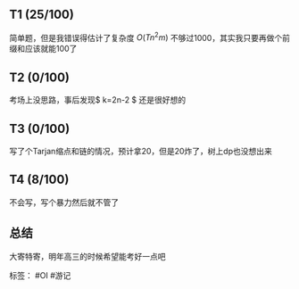 ## T1 (25/100)
简单题，但是我错误得估计了复杂度 $O(Tn^2m)$ 不够过1000，其实我只要再做个前缀和应该就能100了

## T2 (0/100)
考场上没思路，事后发现$ k=2n-2 $ 还是很好想的

## T3 (0/100)
写了个Tarjan缩点和链的情况，预计拿20，但是20炸了，树上dp也没想出来

## T4 (8/100)
不会写，写个暴力然后就不管了

## 总结

大寄特寄，明年高三的时候希望能考好一点吧

标签：
#OI  #游记
